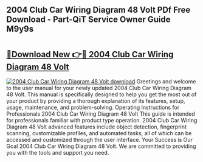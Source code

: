 ## 2004 Club Car Wiring Diagram 48 Volt PDf Free Download - Part-QiT Service Owner Guide M9y9s

# <h2><a href="http://dfsyv6.blite.top/?on=2004+Club+Car+Wiring+Diagram+48+Volt">🔗Download New 👉🔴 2004 Club Car Wiring Diagram 48 Volt</a></h2>

[![2004 Club Car Wiring Diagram 48 Volt download](https://i.imgur.com/lujVjoI.png)](http://dfsyv6.blite.top/?on=2004+Club+Car+Wiring+Diagram+48+Volt)
Greetings and welcome to the user manual for your newly updated 2004 Club Car Wiring Diagram 48 Volt. This manual is specifically designed to help you get the most out of your product by providing a thorough explanation of its features, setup, usage, maintenance, and problem-solving. Operating Instructions for Professionals 2004 Club Car Wiring Diagram 48 Volt This guide is intended for professionals familiar with product type operation. 2004 Club Car Wiring Diagram 48 Volt advanced features include object detection, fingerprint scanning, customizable profiles, and automated tasks, all of which can be accessed and customized through the user interface. Your Success is Our Goal 2004 Club Car Wiring Diagram 48 Volt. We are committed to providing you with the tools and support you need.
